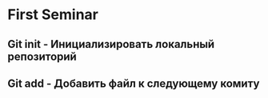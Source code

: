 # First Seminar
## Git init - Инициализировать локальный репозиторий
## Git add - Добавить файл к следующему комиту
